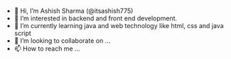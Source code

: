- 👋 Hi, I’m Ashish Sharma (@itsashish775)
- 👀 I’m interested in backend and front end development.
- 🌱 I’m currently learning java and web technology like html, css and java script
- 💞️ I’m looking to collaborate on ...
- 📫 How to reach me ...

<!---
itsashish775/itsashish775 is a ✨ special ✨ repository because its `README.md` (this file) appears on your GitHub profile.
You can click the Preview link to take a look at your changes.
--->
